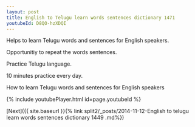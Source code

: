 ```yaml
---
layout: post
title: English to Telugu learn words sentences dictionary 1471 
youtubeId: D8QO-hzXDQI
---
```

 
 
Helps to learn Telugu words and sentences for English speakers.

Opportunitiy to repeat the words sentences. 

Practice Telugu language. 
 
10 minutes practice every day. 
 
How to learn Telugu words and sentences for English speakers 
 
{% include youtubePlayer.html id=page.youtubeId %}
 
 
[Next]({{ site.baseurl }}{% link  split2/_posts/2014-11-12-English to telugu learn words sentences dictionary 1449 .md%})
 
